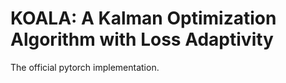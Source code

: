 # KOALA: A Kalman Optimization Algorithm with Loss Adaptivity

The official pytorch implementation.
